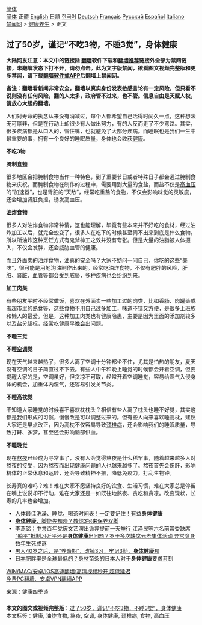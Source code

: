  <!-- 面包屑导航 --> <div class="breadcrumb"><!-- GTranslate: https://gtranslate.io/ -->  <div class="switcher notranslate">  <div class="selected">  <a href="#" onclick="return false;"> 简体</a>  </div>  <div class="option">  <a href="https://www.bannedbook.org" onclick="doGTranslate('zh-CN|zh-CN');jQuery('div.switcher div.selected a').html(jQuery(this).html());return false;" title="简体中文" class="nturl selected"> 简体</a>  <a href="https://www.bannedbook.org/zh-tw/" onclick="doGTranslate('zh-CN|zh-TW');jQuery('div.switcher div.selected a').html(jQuery(this).html());return false;" title="繁體中文" class="nturl"> 正體</a>  <a href="https://www.bannedbook.org/en/" onclick="doGTranslate('zh-CN|en');jQuery('div.switcher div.selected a').html(jQuery(this).html());return false;" title="English" class="nturl"> English</a>  <a href="https://www.bannedbook.org/ja/" onclick="doGTranslate('zh-CN|ja');jQuery('div.switcher div.selected a').html(jQuery(this).html());return false;" title="日本語" class="nturl"> 日語</a>  <a href="https://www.bannedbook.org/ko/" onclick="doGTranslate('zh-CN|ko');jQuery('div.switcher div.selected a').html(jQuery(this).html());return false;" title="한국어" class="nturl"> 한국어</a>  <a href="https://www.bannedbook.org/de/" onclick="doGTranslate('zh-CN|de');jQuery('div.switcher div.selected a').html(jQuery(this).html());return false;" title="Deutsch" class="nturl"> Deutsch</a>  <a href="https://www.bannedbook.org/fr/" onclick="doGTranslate('zh-CN|fr');jQuery('div.switcher div.selected a').html(jQuery(this).html());return false;" title="Français" class="nturl"> Français</a>  <a href="https://www.bannedbook.org/ru/" onclick="doGTranslate('zh-CN|ru');jQuery('div.switcher div.selected a').html(jQuery(this).html());return false;" title="Русский" class="nturl"> Русский</a>  <a href="https://www.bannedbook.org/es/" onclick="doGTranslate('zh-CN|es');jQuery('div.switcher div.selected a').html(jQuery(this).html());return false;" title="Español" class="nturl"> Español</a>  <a href="https://www.bannedbook.org/it/" onclick="doGTranslate('zh-CN|it');jQuery('div.switcher div.selected a').html(jQuery(this).html());return false;" title="Italiano" class="nturl"> Italiano</a>  </div>  </div>      <div class='breadcrumb-sub'><!-- Breadcrumb NavXT 6.3.0 --> <a href="https://www.bannedbook.org/" class="home">禁闻网</a> &gt; <a href="https://www.bannedbook.org/bnews/health/" class="category">健康养生</a> &gt; 正文</div></div><h2>过了50岁，谨记“不吃3物，不睡3觉”，身体健康</h2> <p class="notice"><b>大陆网友注意：本文中的链接除 <a href="https://github.com/bannedbook/fanqiang" >翻墙</a>软件下载和<a href="https://github.com/killgcd/justmysocks/blob/master/README.md">翻墙推荐</a>链接外全部为禁网链接，未翻墙状态下打不开，请勿点击。此为文字版禁闻，欲看图文视频完整版和更多禁闻，请下载<a href="https://github.com/bannedbook/fanqiang">翻墙软件或APP</a>后翻墙上禁闻网。</p><p>备注：翻墙看新闻非常安全，翻墙以真实身份发表敏感言论有一定风险，但只看不说则没有任何风险，翻的人太多，政府管不过来，也不管。信息自由是天赋人权，请放心大胆的翻墙。</b></p>  <div class="entry"> <p>人们对寿命的执念从来没有消减过，每个人都希望自己活得时间久一点，这种想法无可厚非，但是在行动上却很少有人做出努力，有的人反而走了不少弯路。其实，很多疾病都是从口入的，管住嘴，也就避免了大部分疾病。而睡眠也是我们一生中最重要的事，拥有一个良好的睡眠质量，身体也会收获<a href="https://www.bannedbook.org/bnews/tag/%e5%81%a5%e5%ba%b7/" class="st_tag internal_tag" rel="tag" title="标签 健康 下的日志">健康</a>。</p> <p><strong>不吃3物</strong></p> <p><strong>腌制<a href="https://www.bannedbook.org/bnews/tag/%e9%a3%9f%e7%89%a9/" class="st_tag internal_tag" rel="tag" title="标签 食物 下的日志">食物</a></strong></p> <p>很多地区会把腌制食物当作一种特色，到了重要节日或者特殊日子都会通过腌制食物来庆祝。而腌制食物在制作的过程中，需要用到大量的食盐，而盐不仅是<a href="https://www.bannedbook.org/bnews/tag/%e9%ab%98%e8%a1%80%e5%8e%8b/" class="st_tag internal_tag" rel="tag" title="标签 高血压 下的日志">高血压</a>的“加速器”，也是肾脏的“天敌”，经常吃重盐的食物，不仅会影响味觉的灵敏度，还会增加肾脏负担，诱发高血压。</p>  <p><strong><a href="https://www.bannedbook.org/bnews/tag/%E6%B2%B9%E7%82%B8%E9%A3%9F%E7%89%A9/" class="st_tag internal_tag" rel="tag" title="标签 油炸食物 下的日志">油炸食物</a></strong></p> <p>很多人对油炸食物非常钟情，这也能理解，毕竟有些本来并不好吃的食材，经过油炸加工以后，就完全蜕变了，很多人在吃下的时候甚至猜不出来到底是什么食物。所以所油炸这种烹饪方式有鬼斧神工之效并没有夸张。但是大量的油脂被人体摄入，不仅会发胖，还会威胁血管的健康。</p> <p>而且外面卖的油炸食物，油真的安全吗？大家不妨问一问自己，你吃的这些“美味”，很可能是用地沟油制作出来的。经常吃油炸食物，不仅有肥胖的风险，肝脏、肾脏、血管等都会受到威胁，多种疾病也会纷纷到来。</p> <p><strong>加工肉类</strong></p>  <p>有些朋友平时不经常做饭，喜欢在外面卖一些加工过的肉类，比如香肠、肉罐头或者超市里的熟食等，这些食物不用自己过多加工，味道不错又方便，是很多上班族和懒人的最爱。但是，这种加工肉类也有健康隐患，主要是因为里面的添加剂较多以及盐分超标，经常吃健康早<span class='wp_keywordlink_affiliate'><a href="https://zh-cn.shenyunperformingarts.org/" title="晚会" target="_blank">晚会</a></span>出问题。</p> <p><strong>不睡三觉</strong></p> <p><strong>不睡<a href="https://www.bannedbook.org/bnews/tag/%E7%A9%BA%E8%B0%83/" class="st_tag internal_tag" rel="tag" title="标签 空调 下的日志">空调</a>觉</strong></p> <p>现在天气越来越热了，很多人离了空调十分钟都坐不住，尤其是怕热的朋友，夏天没有空调的日子简直过不下去。有些人中午和晚上睡觉的时候都会开着空调，但要提醒大家的是，空调虽好，但贪凉不可取，经常开着空调睡觉，容易给寒气入侵身体的机会，加重体内湿气，还容易引发关节炎。</p>  <p><strong>不睡高枕觉</strong></p> <p>不知道大家睡觉的时候喜不喜欢枕枕头？相信有些人离了枕头也睡不好觉，其实这都是我们形成的习惯，慢慢改是可以调整过来的。但有些人向来喜欢睡高枕，建议大家还是早点改正，因为高枕不仅容易导致<a href="https://www.bannedbook.org/bnews/tag/%E9%A2%88%E6%A4%8E%E7%97%85/" class="st_tag internal_tag" rel="tag" title="标签 颈椎病 下的日志">颈椎病</a>，还会影响我们的睡眠质量，导致打鼾、多梦，甚至还会影响脑部供血。</p> <p><strong>不睡晚觉</strong></p> <p>现在<a href="https://www.bannedbook.org/bnews/tag/%E7%86%AC%E5%A4%9C/" class="st_tag internal_tag" rel="tag" title="标签 熬夜 下的日志">熬夜</a>已经成为寻常事了，没有人会觉得熬夜是什么稀罕事，随着越来越多人对熬夜的接受，因为熬夜而出现健康问题的人也越来越多了。熬夜首先会伤肝，影响机体的正常休息和运转，还会导致精神不振，降低免疫力，打乱生物钟。</p>  <p>长寿真的难吗？难！难在大家不愿坚持良好的饮食、生活习惯，难在大家总是停留在嘴上说说却不行动，难在大家还是一如既往地熬夜、贪吃和贪凉。改变现状，长寿的几率也会增加。</p> <ul class='op-related-articles' title='相关阅读'> <li><a href='https://www.bannedbook.org/bnews/health/20210716/1588365.html' target='_blank'>人体最佳洗澡、睡觉、喝茶时间表！一定要记住！有益<b>身体健康</b></a></li> <li><a href='https://www.bannedbook.org/bnews/health/20210708/1582967.html' target='_blank'><b>身体健康</b>，脚能先知晓？教你3招来保养双脚</a></li> <li><a href='https://www.bannedbook.org/bnews/comments/20210629/1576491.html' target='_blank'>李燕铭：中共百年党庆文艺演出诡异提前一天举行 江泽民等六名前常委缺席 “躺平”抵制习近平还是<b>身体健康</b>出问题？罗干多次缺席元老集体活动 异常隐身数年生死成谜</a></li> <li><a href='https://www.bannedbook.org/bnews/health/20210623/1572678.html' target='_blank'>男人40岁之后，是“养命期”，改掉3习，牢记3勤，<b>身体健康</b>易</a></li> <li><a href='https://www.bannedbook.org/bnews/health/20210618/1569048.html' target='_blank'>日本肥胖率是全球最低的？身材苗条的日本人对于<b>身体健康</b>要求苛刻</a></li> </ul> <p class="texttj"> <a href="https://github.com/bannedbook/fanqiang/wiki/V2ray%E6%9C%BA%E5%9C%BA" target="_blank">WIN/MAC/安卓/iOS高速翻墙:高清视频秒开,超低延迟</a><br/> <a href="https://github.com/bannedbook/fanqiang/wiki/%E7%A6%81%E9%97%BB%E7%BD%91%E5%AE%89%E5%8D%93%E7%BF%BB%E5%A2%99%E6%96%B0%E9%97%BBAPP" target="_blank">免费PC翻墙、安卓VPN翻墙APP</a></p><p> 来源：健康四季谈 </p><a name='sharetosocial'></a>  <div style="margin-bottom:5px;padding-bottom:5px;clear:both"> <div id="archive-pix-1" class="banner-ads"> <!-- AuctionX Display platform tag START --> <div id="26318x728x90x621x_ADSLOT2" clicktrack="%%CLICK_URL_ESC%%"></div> <!-- AuctionX Display platform tag END --> </div> <div id="archive-pix-2" class="banner-ads"> <!-- AuctionX Display platform tag START --> <div id="26315x300x250x621x_ADSLOT2" clicktrack="%%CLICK_URL_ESC%%"></div> <!-- AuctionX Display platform tag END --> </div> </div>    <div id="archive-pix-1" class="banner-ads"> <!-- AuctionX Display platform tag START --> <div id="26318x728x90x621x_ADSLOT3" clicktrack="%%CLICK_URL_ESC%%"></div> <!-- AuctionX Display platform tag END --> </div> <div><b>本文的图文或视频完整版</b>：<a href='https://www.bannedbook.org/bnews/health/20210718/1589519.html'>过了50岁，谨记“不吃3物，不睡3觉”，身体健康</a></div>  </div><!--END ENTRY--> <div class="postfooter"> <div>本文标签：<a href="https://www.bannedbook.org/bnews/tag/%e5%81%a5%e5%ba%b7/" rel="tag">健康</a>, <a href="https://www.bannedbook.org/bnews/tag/%E6%B2%B9%E7%82%B8%E9%A3%9F%E7%89%A9/" rel="tag">油炸食物</a>, <a href="https://www.bannedbook.org/bnews/tag/%E7%86%AC%E5%A4%9C/" rel="tag">熬夜</a>, <a href="https://www.bannedbook.org/bnews/tag/%E7%A9%BA%E8%B0%83/" rel="tag">空调</a>, <a href="https://www.bannedbook.org/bnews/tag/%E8%BA%AB%E4%BD%93%E5%81%A5%E5%BA%B7/" rel="tag">身体健康</a>, <a href="https://www.bannedbook.org/bnews/tag/%E9%A2%88%E6%A4%8E%E7%97%85/" rel="tag">颈椎病</a>, <a href="https://www.bannedbook.org/bnews/tag/%e9%a3%9f%e7%89%a9/" rel="tag">食物</a>, <a href="https://www.bannedbook.org/bnews/tag/%e9%ab%98%e8%a1%80%e5%8e%8b/" rel="tag">高血压</a></div>  </div><!--END POSTFOOTER--> 